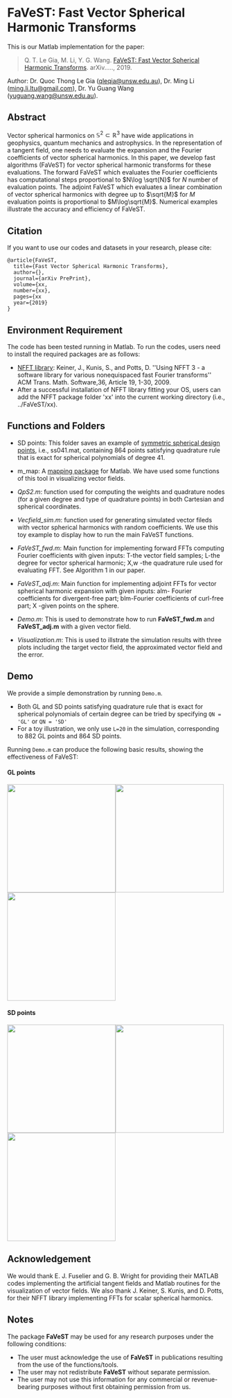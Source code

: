 # FaVeST: Fast Vector Spherical Harmonic Transforms
This is our Matlab implementation for the paper:

>Q. T. Le Gia, M. Li, Y. G. Wang. [FaVeST: Fast Vector Spherical Harmonic Transforms](https://arxiv.org/abs/xxxxxx). arXiv....., 2019.

Author: Dr. Quoc Thong Le Gia (qleqia@unsw.edu.au), Dr. Ming Li (ming.li.ltu@gmail.com), Dr. Yu Guang Wang (yuguang.wang@unsw.edu.au).

## Abstract
Vector spherical harmonics on $\mathbb{S}^{2}\subset \mathbb{R}^3$ have wide applications in geophysics, quantum mechanics and astrophysics. In the representation of a tangent field, one needs to evaluate the expansion and the Fourier coefficients of vector spherical harmonics. In this paper, we develop fast algorithms (FaVeST) for vector spherical harmonic transforms for these evaluations. The forward FaVeST which evaluates the Fourier coefficients has computational steps proportional to $N\log \sqrt{N}$ for $N$ number of evaluation points. The adjoint FaVeST which evaluates a linear combination of vector spherical harmonics with degree up to $\sqrt{M}$ for $M$ evaluation points is proportional to $M\log\sqrt{M}$. 
Numerical examples illustrate the accuracy and efficiency of FaVeST.

## Citation 
If you want to use our codes and datasets in your research, please cite:
```
@article{FaVeST,
  title={Fast Vector Spherical Harmonic Transforms},
  author={},
  journal={arXiv PrePrint},
  volume={xx,
  number={xx},
  pages={xx
  year={2019}
}
```
## Environment Requirement
The code has been tested running in Matlab. To run the codes, users need to install the required packages are as follows:
* [NFFT library](https://www-user.tu-chemnitz.de/~potts/nfft/): Keiner, J., Kunis, S., and Potts, D. ''Using NFFT 3 - a software library for various nonequispaced fast Fourier transforms'' ACM Trans. Math. Software,36, Article 19, 1-30, 2009.
* After a successful installation of NFFT library fitting your OS, users can add the NFFT package folder 'xx' into the current working directory (i.e., ../FaVeST/xx).

## Functions and Folders
* SD points: This folder saves an example of [symmetric spherical design points](https://web.maths.unsw.edu.au/~rsw/Sphere/EffSphDes/ss.html), i.e., ss041.mat, containing 864 points satisfying quadrature rule that is exact for spherical polynomials of degree 41. 

* m_map: A [mapping package](https://www.eoas.ubc.ca/~rich/map.html#ack) for Matlab. We have used some functions of this tool in visualizing vector fields. 

* *QpS2.m*: function used for computing the weights and quadrature nodes (for a given degree and type of quadrature points) in both Cartesian and spherical coordinates. 

* *Vecfield_sim.m*: function used for generating simulated vector fileds with vector spherical harmonics with random coefficients. We use this toy example to display how to run the main FaVeST functions.

* *FaVeST_fwd.m*: Main function for implementing forward FFTs computing Fourier coefficients with given inputs: T-the vector field samples; L-the degree for vector spherical harmonic; X,w -the quadrature rule used for evaluating FFT. See Algorithm 1 in our paper.

* *FaVeST_adj.m*: Main function for implementing adjoint FFTs for vector spherical harmonic expansion with given inputs: alm- Fourier coefficients for divergent-free part; blm-Fourier coefficients of curl-free part; X -given points on the sphere.

* *Demo.m*: This is used to demonstrate how to run **FaVeST_fwd.m** and **FaVeST_adj.m** with a given vector field. 

* *Visualization.m*: This is used to illstrate the simulation results with three plots including the target vector field, the approximated vector field and the error.

## Demo
We provide a simple demonstration by running `Demo.m`.
* Both GL and SD points satisfying quadrature rule that is exact for spherical polynomials of certain degree can be tried by specifying `QN = 'GL'` or `QN = 'SD'`
* For a toy illustration, we only use `L=20` in the simulation, corresponding to 882 GL points and 864 SD points.

Running `Demo.m` can produce the following basic results, showing the effectiveness of FaVeST:

#### GL points
<img src="https://github.com/mingli-ai/FaVeST/blob/master/images/Tar_VF_GL.jpg" width="250"><img src="https://github.com/mingli-ai/FaVeST/blob/master/images/Appro_VF_GL.jpg" width="250"><img src="https://github.com/mingli-ai/FaVeST/blob/master/images/Error_VF_GL.jpg" width="250">

#### SD points
<img src="https://github.com/mingli-ai/FaVeST/blob/master/images/Tar_VF_SD.jpg" width="250"><img src="https://github.com/mingli-ai/FaVeST/blob/master/images/Appro_VF_SD.jpg" width="250"><img src="https://github.com/mingli-ai/FaVeST/blob/master/images/Error_VF_SD.jpg" width="250">



## Acknowledgement
We would thank E. J. Fuselier and G. B. Wright for providing their MATLAB codes implementing the artificial tangent fields and Matlab routines for the visualization of vector fields. We also thank J. Keiner, S. Kunis, and D. Potts, for their NFFT library implementing FFTs for scalar spherical harmonics.

## Notes
The package **FaVeST** may be used for any research purposes under the following conditions:
* The user must acknowledge the use of **FaVeST** in publications resulting from the use of the functions/tools.
* The user may not redistribute **FaVeST** without separate permission.
* The user may not use this information for any commercial or revenue-bearing purposes without first obtaining permission from us.
